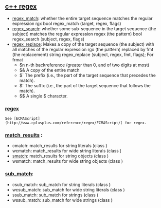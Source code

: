 ## [c++ regex](http://www.cplusplus.com/reference/regex/)
- [regex_match](http://www.cplusplus.com/reference/regex/regex_match/):  whether the entire target sequence matches the regular expression rgx
   bool regex_match (target, regex, flags)
- [regex_search](http://www.cplusplus.com/reference/regex/regex_search/):  whether some sub-sequence in the target sequence (the subject) matches the regular expression regex (the pattern)
   bool regex_search (subject, regex, flags)
- [regex_replace](http://www.cplusplus.com/reference/regex/regex_replace/): Makes a copy of the target sequence (the subject) with all matches of the regular expression rgx (the pattern) replaced by fmt (the replacement)
   string regex_replace (subject, regex, fmt, flags);
   For frmat
   - $n	n-th backreference  (greater than 0, and of two digits at most)
   - $&	A copy of the entire match
   - $`	The prefix (i.e., the part of the target sequence that precedes the match).
   - $´	The suffix (i.e., the part of the target sequence that follows the match).
   - $$	A single $ character.
 
 ### [regex](http://www.cplusplus.com/reference/regex/basic_regex/)
    See [ECMAScript] (http://www.cplusplus.com/reference/regex/ECMAScript/) for regex.
    
 ### [match_results](http://www.cplusplus.com/reference/regex/match_results/) :
 - cmatch: match_results for string literals (class )
 - wcmatch: match_results for wide string literals (class )
 - [smatch](http://www.cplusplus.com/reference/regex/smatch/): match_results for string objects (class )
 - wsmatch: match_results for wide string objects (class )

### [sub_match](http://www.cplusplus.com/reference/regex/sub_match/):
  - csub_match:  sub_match for string literals (class )
  - wcsub_match: sub_match for wide string literals (class )
  - ssub_match:  sub_match for strings (class )
  - wssub_match: sub_match for wide strings (class )
